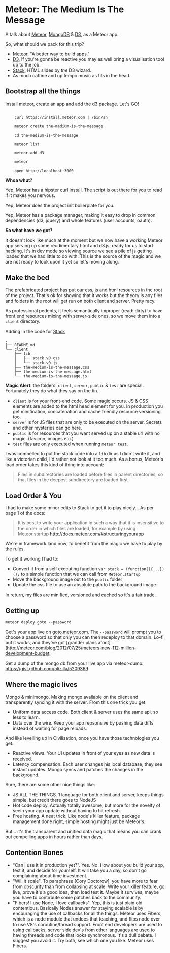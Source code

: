 Meteor: The Medium Is The Message
=================================

A talk about [Meteor][], [MongoDB][] & [D3][], as a Meteor app. 

So, what should we pack for this trip?

- [Meteor][], "A better way to build apps."
- [D3][], If you're gonna be reactive you may as well bring a visualisation tool up to the job.
- [Stack][], HTML slides by _the_ D3 wizard.
- As much caffine and up tempo music as fits in the head.

Bootstrap all the things
------------------------

Install meteor, create an app and add the d3 package. Let's GO!

```shell

	curl https://install.meteor.com | /bin/sh

	meteor create the-medium-is-the-message

	cd the-medium-is-the-message

	meteor list

	meteor add d3

	meteor

	open http://localhost:3000

```

__Whoa whut?__

Yep, Meteor has a hipster curl install. The script is out there for you to read if it makes you nervous.

Yep, Meteor does the project init boilerplate for you.

Yep, Meteor has a package manager, making it easy to drop in common dependencies (d3, jquery) and whole features (user accounts, oauth).

__So what have we got?__

It doesn't look like much at the moment but we now have a working Meteor app 
serving up some reudimentary html and d3.js, ready for us to start hacking. 
It's in dev mode so viewing source we see a pile of js getting loaded that we
had little to do with. This is the source of the magic and we are not ready to 
look upon it yet so let's moving along.

Make the bed
------------

The prefabricated project has put our css, js and html resources in the root of 
the project. That's ok for showing that it works but the theory is any files and 
folders in the root will get run on both client and server. Pretty racy.

As professional pedents, it feels semantically improper (read: dirty) to have 
front end resources mixing with server-side ones, so we move them into a 
`client` directory.

Adding in the code for [Stack][]

```shell
.
├── README.md
└── client
    ├── lib
    │   ├── stack.v0.css
    │   └── stack.v0.js
    ├── the-medium-is-the-message.css
    ├── the-medium-is-the-message.html
    └── the-medium-is-the-message.js

```

**Magic Alert**: the folders: `client`, `server`, `public` & `test` are special. 
Fortunately they do what they say on the tin. 

- `client` is for your front-end code. Some magic occurs. JS & CSS elements are added to the html head element for you. In production you get minification, concatenation and cache friendly resource versioning too.
- `server` is for JS files that are only to be executed on the server. Secrets and other mysteries can go here.
- `public` is for resources that you want served up on a stable url with no magic. (favicon, images etc.)
- `test` files are only executed when running `meteor test`.

I was compelled to put the stack code into a `lib` dir as I didn't write it, and
like a victorian child, I'd rather not look at it too much. As a bonus, Meteor's 
load order takes this kind of thing into account:

> Files in subdirectories are loaded before files in parent directories, so that files in the deepest subdirectory are loaded first

Load Order & You
----------------

I had to make some minor edits to Stack to get it to play nicely... As per page 1 of the docs:

> It is best to write your application in such a way that it is insensitive to the order in which files are loaded, for example by using Meteor.startup
http://docs.meteor.com/#structuringyourapp

We're in framework land now; to benefit from the magic we have to play by the rules. 

To get it working I had to:

- Convert it from a self executing function `var stack = (function(){...})();` to a simple function that we can call from `Meteor.startup`
- Move the background image out to the `public` folder
- Update the css file to use an absolute path to the background image

In return, my files are minified, versioned and cached so it's a fair trade.


Getting up
----------

```meteor deploy goto --password```

Get's your app live on [goto.meteor.com]. The `--password` will prompt you to 
choose a password so that only you can then redeploy to that domain. 
Lo-fi, but it works, and they've got [grander plans afoot](http://meteor.com/blog/2012/07/25/meteors-new-112-million-development-budget.

Get a dump of the mongo db from your live app via meteor-dump: https://gist.github.com/olizilla/5209369

Where the magic lives
---------------------

Mongo & minimongo. Making mongo available on the client and transparently syncing it with the server.
From this one trick you get:

- Uniform data access code. Both client & server uses the same api, so less to learn.
- Data over the wire. Keep your app repsonsive by pushing data diffs instead of waiting for page reloads.

And like levelling up in Civilisation, once you have those technologies you get:

- Reactive views. Your UI updates in front of your eyes as new data is received.
- Latency compensation. Each user changes his local database; they see instant updates. Mongo syncs and patches the changes in the background.

Sure, there are some other nice things like:

- JS ALL THE THINGS. 1 language for both client and server, keeps things simple, but credit there goes to NodeJS
- Hot code deploy. Actually totally awesome, but more for the novelty of seein your app update without having to hit refresh.
- Free hosting. A neat trick. Like node's killer feature, package management done right, simple hosting might just be Meteor's.

But... it's the transparent and unified data magic that means you can crank out compelling apps in hours rather than days.

Contention Bones
----------------

- "Can I use it in production yet?". Yes. No. How about you build your app, test it, and decide for yourself. It will take you a day, so don't go complaining about time investment.
- "Will it scale". To paraphrase [Cory Doctorow], you have more to fear from obscurity than from collapsing at scale. Write your killer feature, go live, prove it's a good idea, then load test it. Maybe it survives, maybe you have to contirbute some patches back to the community.
- "Fibers! I use Node, I love callbacks". Yep, this is just plain old contentious. Basically Nodes answer for staying scalable is by encouraging the use of callbacks for all the things. Meteor uses Fibers, which is a node module that undoes that teaching, and flips node over to use V8's coroutine/thread support. Front end developers are used to using callbacks, server side dev's from other languages are used to having threads and code that looks synchronous. It's a dull debate. I suggest you avoid it. Try both, see which one you like. Meteor uses Fibers.


[goto.meteor.com]: http://goto.meteor.com
[Meteor]: http://meteor.com/
[MongoDB]: http://www.mongodb.org/
[D3]: http://d3js.org/
[Stack]: http://mbostock.github.com/stack/
[NodeJS]: http://meteor.com/

